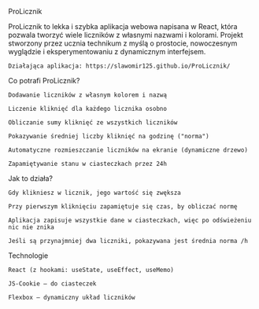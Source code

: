 ProLicznik

ProLicznik to lekka i szybka aplikacja webowa napisana w React, która pozwala tworzyć wiele liczników z własnymi nazwami i kolorami. Projekt stworzony przez ucznia technikum z myślą o prostocie, nowoczesnym wyglądzie i eksperymentowaniu z dynamicznym interfejsem.

    Działająca aplikacja: https://slawomir125.github.io/ProLicznik/

Co potrafi ProLicznik?

    Dodawanie liczników z własnym kolorem i nazwą

    Liczenie kliknięć dla każdego licznika osobno

    Obliczanie sumy kliknięć ze wszystkich liczników

    Pokazywanie średniej liczby kliknięć na godzinę ("norma")

    Automatyczne rozmieszczanie liczników na ekranie (dynamiczne drzewo)

    Zapamiętywanie stanu w ciasteczkach przez 24h

Jak to działa?

    Gdy klikniesz w licznik, jego wartość się zwększa

    Przy pierwszym kliknięciu zapamiętuje się czas, by obliczać normę

    Aplikacja zapisuje wszystkie dane w ciasteczkach, więc po odświeżeniu nic nie znika

    Jeśli są przynajmniej dwa liczniki, pokazywana jest średnia norma /h

Technologie

    React (z hookami: useState, useEffect, useMemo)

    JS-Cookie – do ciasteczek

    Flexbox – dynamiczny układ liczników